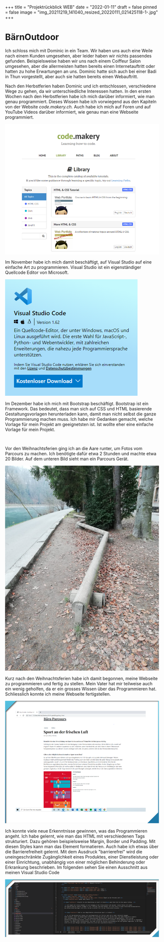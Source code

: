 +++
title = "Projektrückblick WEB"
date = "2022-01-11"
draft = false
pinned = false
image = "img_20211219_141040_resized_20220111_021425118-1-.jpg"
+++
# BärnOutdoor

Ich schloss mich mit Dominic in ein Team. Wir haben uns auch eine Weile nach einem Kunden umgesehen, aber leider haben wir nichts passendes gefunden. Beispielsweise haben wir uns nach einem Coiffeur Salon umgesehen, aber die allermeisten hatten bereits einen Internetauftritt oder hatten zu hohe Erwartungen an uns. Dominic hatte sich auch bei einer Badi in Thun vorgestellt, aber auch sie hatten bereits einen Webauftritt. 

Nach den Herbstferien haben Dominic und ich entschlossen, verschiedene Wege zu gehen, da wir unterschiedliche Interessen hatten. In den ersten Wochen nach den Herbstferien habe ich mich darüber informiert, wie man genau programmiert. Dieses Wissen habe ich vorwiegend aus den Kapiteln von der Website *code.makery.ch.* Auch habe ich mich auf Foren und auf YouTube Videos darüber informiert, wie genau man eine Webseite programmiert.

![](codemakery.png)

Im November habe ich mich damit beschäftigt, auf Visual Studio auf eine einfache Art zu programmieren. Visual Studio ist ein eigenständiger Quellcode Editor von Microsoft.

![](visual-studio.png)

Im Dezember habe ich mich mit Bootstrap beschäftigt. Bootstrap ist ein Framework. Das bedeutet, dass man sich auf CSS und HTML basierende Gestaltungsvorlagen herunterladen kann, damit man nicht selbst die ganze Programmierung machen muss. Ich habe mir Gedanken gemacht, welche Vorlage für mein Projekt am geeignetsten ist. Ist wollte eher eine einfache Vorlage für mein Projekt.

![]()

Vor den Weihnachtsferien ging ich an die Aare runter, um Fotos vom Parcours zu machen. Ich benötigte dafür etwa 2 Stunden und machte etwa 20 Bilder. Auf dem unteren Bild sieht man ein Parcours Gerät. 

![](parcours.jpg)

Kurz nach den Weihnachtsferien habe ich damit begonnen, meine Webseite zu programmieren und fertig zu stellen. Mein Vater hat mir teilweise auch ein wenig geholfen, da er ein grosses Wissen über das Programmieren hat. Schliesslich konnte ich meine Webseite fertigstellen.

![](webseite.png)

Ich konnte viele neue Erkenntnisse gewinnen, was das Programmieren angeht. Ich habe gelernt, wie man das HTML mit verschiedenen Tags strukturiert. Dazu gehören beispielsweise Margin, Border und Padding. Mit diesen Styles kann man das Element formatieren. Auch habe ich etwas über die Barrierefreiheit gelernt. Mit dem Ausdruck "barrierefrei" wird die uneingeschränkte Zugänglichkeit eines Produktes, einer Dienstleistung oder einer Einrichtung, unabhängig von einer möglichen Behinderung oder Erkrankung beschrieben. Im folgenden sehen Sie einen Ausschnitt aus meinen Visual Studio Code

![](11.png)